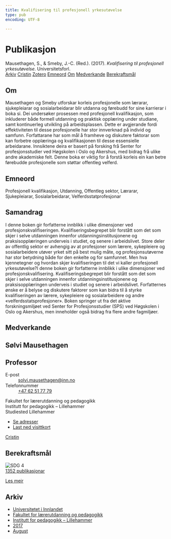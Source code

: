 ```yaml
---
title: Kvalifisering til profesjonell yrkesutøvelse
type: pub
encoding: UTF-8

---
```

<h1>Publikasjon</h1>
<article id="csl-bib-container-LTDQVHB4" class="csl-bib-container">
  <div class="csl-bib-body"> <div class="csl-entry">Mausethagen, S., &#38; Smeby, J.-C. (Red.). (2017). <i>Kvalifisering til profesjonell yrkesutøvelse</i>. Universitetsforl.</div> </div>
  <div class="csl-bib-buttons">
    <a href="#taxonomy-article-LTDQVHB4" alt="archive" class="csl-bib-button">Arkiv</a>
    <a href="https://app.cristin.no/results/show.jsf?id=1487414" alt="Cristin" class="csl-bib-button">Cristin</a>
    <a href="http://zotero.org/groups/5881554/items/LTDQVHB4" alt="Zotero" class="csl-bib-button">Zotero</a>
    <a href="#keywords-article-LTDQVHB4" alt="keywords" class="csl-bib-button">Emneord</a>
    <a href="#about-article-LTDQVHB4" alt="about_pub" class="csl-bib-button">Om</a>
    <a href="#contributors-article-LTDQVHB4" alt="contributors" class="csl-bib-button">Medverkande</a>
    <a href="#sdg-article-LTDQVHB4" alt="sdg" class="csl-bib-button">Berekraftsmål</a>
  </div>
  <div id="csl-bib-meta-container-LTDQVHB4"></div>
</article>
<div id="csl-bib-meta-LTDQVHB4" class="csl-bib-meta">
  <article id="about-article-LTDQVHB4" class="about_pub-article">
    <h1>Om</h1>
    Mausethagen og Smeby utforskar korleis profesjonelle som lærarar, sjukepleiarar og sosialarbeidarar blir utdanna og førebudd for sine karrierar i boka si. Dei undersøker prosessen med profesjonell kvalifikasjon, som inkluderer både formell utdanning og praktisk opplæring under studiane, samt kontinuerleg utvikling på arbeidsplassen. Dette er avgjerande fordi effektiviteten til desse profesjonelle har stor innverknad på individ og samfunn. Forfattarane har som mål å framheve og diskutere faktorar som kan forbetre opplæringa og kvalifikasjonen til desse essensielle arbeidarane. Innsiktene deira er basert på forsking frå Senter for profesjonsstudier ved Høgskolen i Oslo og Akershus, med bidrag frå ulike andre akademiske felt. Denne boka er viktig for å forstå korleis ein kan betre førebudde profesjonelle som støttar offentleg velferd.
  </article>
  <article id="keywords-article-LTDQVHB4" class="keywords-article">
    <h1>Emneord</h1>
    Profesjonell kvalifikasjon, Utdanning, Offentleg sektor, Lærarar, Sjukepleiarar, Sosialarbeidarar, Velferdsstatprofesjonar
  </article>
  <article id="abstract-article-LTDQVHB4" class="abstract-article">
    <h1>Samandrag</h1>
    I denne boken gir forfatterne innblikk i ulike dimensjoner ved profesjonskvalifiseringen. Kvalifiseringsbegrepet blir forstått som det som skjer i selve utdanningen innenfor utdanningsinstitusjonene og praksisopplæringen underveis i studiet, og senere i arbeidslivet. Store deler av offentlig sektor er avhengig av at profesjoner som lærere, sykepleiere og sosialarbeidere utøver yrket sitt på best mulig måte, og profesjonsutøverne har stor betydning både for den enkelte og for samfunnet. Men hva kjennetegner og hvordan skjer kvalifiseringen til det vi kaller profesjonell yrkesutøvelse?I denne boken gir forfatterne innblikk i ulike dimensjoner ved profesjonskvalifisering. Kvalifiseringsbegrepet blir forstått som det som skjer i selve utdanningen innenfor utdanningsinstitusjonene og praksisopplæringen underveis i studiet og senere i arbeidslivet. Forfatternes ønske er å belyse og diskutere faktorer som kan bidra til å styrke kvalifiseringen av lærere, sykepleiere og sosialarbeidere og andre «velferdsstatsprofesjoner». Boken springer ut fra det aktive forskningsmiljøet ved Senter for Profesjonsstudier (SPS) ved Høgskolen i Oslo og Akershus, men inneholder også bidrag fra flere andre fagmiljøer.
  </article>
  <article id="contributors-article-LTDQVHB4" class="contributors-article">
    <h1>Medverkande</h1>
    <div class="personas"> <div class="vrtx-hinn-person-card"> <div class="photo"> <i class="lar la-user-circle missing-person"></i> </div> <div class="info"> <hgroup><h1>Sølvi Mausethagen</h1> <h2>Professor</h2> </hgroup><dl> <dt>E-post</dt> <dd> <a href="mailto:solvi.mausethagen@inn.no">solvi.mausethagen@inn.no</a> </dd> <dt>Telefonnummer</dt> <dd><a href="tel:+4762517779"> +47 62 51 77 79 </a></dd> </dl> <p> Fakultet for lærerutdanning og pedagogikk<br> Institutt for pedagogikk – Lillehammer<br> Studiested Lillehammer </p> <ul class="vrtx-hinn-links"> <li><a href="https://www.inn.no/finn-en-ansatt/solvi-mausethagen.html#vrtx-hinn-addresses">Se adresser</a></li> <li><a href="https://www.inn.no/finn-en-ansatt/solvi-mausethagen.html?vrtx=vcf">Last ned visittkort</a></li> </ul> </div> </div> <a href="https://app.cristin.no/persons/show.jsf?id=60275" alt="Cristin URL" class="personas-cristin">Cristin</a> </div>
  </article>
  <article id="sdg-article-LTDQVHB4" class="sdg-article">
    <h1>Berekraftsmål</h1>
    <div class="sdg-container"><div id="sdg4" class="sdg">
        <img src="{{< params subfolder >}}images/sdg/sdg04_nn.png" class="image" alt="SDG 4">
        <div class="sdg-overlay">
          <a href="{{< params subfolder >}}nn/archive/?sdg=4#archive" class="sdg-publication-count"><span>1352</span> publikasjonar</a>
          <p><a href="https://fn.no/om-fn/fns-baerekraftsmaal/god-utdanning?lang=nno-NO" class="sdg-read-more">Les meir</a></p>
        </div>
      </div></div>
  </article>
  <article id="taxonomy-article-LTDQVHB4" class="taxonomy-article">
    <h1>Arkiv</h1>
    <ul>
      <li><a href="{{< params subfolder >}}nn/archive/?key=3DCRN523">Universitetet i Innlandet</a></li>
      <li><a href="{{< params subfolder >}}nn/archive/?key=WYNZA47F">Fakultet for lærerutdanning og pedagogikk</a></li>
      <li><a href="{{< params subfolder >}}nn/archive/?key=L8MA547R">Institutt for pedagogikk – Lillehammer</a></li>
      <li><a href="{{< params subfolder >}}nn/archive/?key=HCCH4BKG">2017</a></li>
      <li><a href="{{< params subfolder >}}nn/archive/?key=YE8UPRW2">August</a></li>
    </ul>
  </article>
</div>
